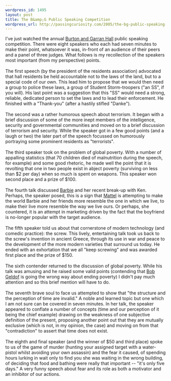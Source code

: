 ```yaml
--- 
wordpress_id: 1495
layout: post
title: The B&amp;G Public Speaking Competition
wordpress_url: http://passingcuriosity.com/2005/the-bg-public-speaking-competition/
---
```

I've just watched the annual <a href="http://bandg.anu.edu.au/">Burton and Garran Hall</a> public speaking competition. There were eight speakers who each had seven minutes to make their point, whatsoever it was, in-front of an audience of their peers and a panel of three judges. What follows is my recollection of the speakers most important (from my perspective) points.<br /><br />The first speech (by the president of the residents association) advocated that hall residents be held accountable not to the laws of the land, but to a special code of our own. This lead him to propose that we would then need a group to police these laws, a group of Student Storm-troopers  ("an SS", if you will). His last point was a suggestion that this "SS" would need a strong, reliable, dedicated person to set the laws and to lead their enforcement. He finished with a "Thank-you" (after a hastily stifled "Danke").<br /><br />The second was a rather humorous speech about terrorism. It began with a brief discussion of some of the more inept members of the intelligence, security and governmental communities and moved on to a brief discussion of terrorism and security. While the speaker got in a few good points (and a laugh or two) the later part of the speech focussed on humorously portraying some prominent residents as "terrorists".<br /><br />The third speaker took on the problem of global poverty. With a number of appalling statistics (that 70 children died of malnutrition during the speech, for example) and some good rhetoric, he made well the point that it is revolting that one in two people exist in abject poverty (surviving on less than $2 per day) when so much is spent on weapons. This speaker won second place and a prize of $100.<br /><br />The fourth talk discussed <a href="http://barbie.everythinggirl.com/">Barbie</a> and her recent break-up with Ken. Perhaps, the speaker posed, this is a sign that <a href="http://www.mattel.com/index.asp?f=false">Mattel</a> is attempting to make the world Barbie and her friends more resemble the one in which we live, to make their live more resemble the way we live ours. Or perhaps, she countered, it is an attempt in marketing driven by the fact that the boyfriend is no-longer popular with the target audience.<br /><br />The fifth speaker told us about that cornerstone of modern technology (and comedic practice): the screw. This lively, entertaining talk took us back to the screw's invention in ancient Greece, through its use in war and peace to the development of the more modern varieties that surround us today.  He ended with an exhortation that we all "keep screwing" and was awarded first place and the prize of $150.<br /><br />The sixth contender returned to the discussion of global poverty. While his talk was amusing and he raised some valid points (contending that <a href="http://www.bobgeldof.info/">Bob Geldof</a> is going the wrong way about ending poverty) I didn't pay much attention and so this brief mention will have to do.<br /><br />The seventh brave soul to face us attempted to show that "the structure and the perception of time are invalid." A noble and learned topic but one which I am not sure can be covered in seven minutes. In her talk, the speaker appeared to conflate a number of concepts (time and our perception of it being the chief example) drawing on the weakness of one subjective definition of the present, proposing another point out that they are mutually exclusive (which is not, in my opinion, the case) and moving on from that "contradiction" to assert that time does not exist.<br /><br />The eighth and final speaker (and the winner of $50 and third place) spoke to us of the game of murder (hunting your assigned target with a water-pistol whilst avoiding your own assassin) and the fear it caused, of spending hours lurking in wait only to find you she was waiting in the wrong building, of deciding that food and bathing were really that important -- "it's only five days." A very funny speech about fear and its role as both a motivator and an inhibitor of our actions.
